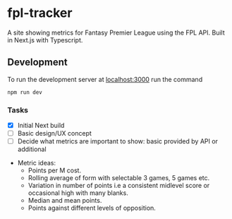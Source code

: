 # fpl-tracker

A site showing metrics for Fantasy Premier League using the FPL API. Built in Next.js with Typescript.

## Development

To run the development server at [localhost:3000](http://localhost:3000) run the command

```
npm run dev
```

### Tasks

-   [x] Initial Next build
-   [ ] Basic design/UX concept
-   [ ] Decide what metrics are important to show: basic provided by API or additional

-   Metric ideas:
    -   Points per M cost.
    -   Rolling average of form with selectable 3 games, 5 games etc.
    -   Variation in number of points i.e a consistent midlevel score or occasional high with many blanks.
    -   Median and mean points.
    -   Points against different levels of opposition.
